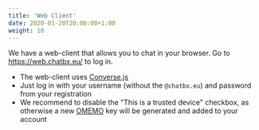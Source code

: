 ```yaml
---
title: 'Web Client'
date: 2020-01-20T20:00:00+1:00
weight: 10
---
```


We have a web-client that allows you to chat in your browser. Go to https://web.chatbx.eu/ to log in.

* The web-client uses [Converse.js](https://conversejs.org/)
* Just log in with your username (without the `@chatbx.eu`) and password from your registration
* We recommend to disable the "This is a trusted device" checkbox, as otherwise a new [OMEMO](/documentation/omemo) key will be generated and added to your account
